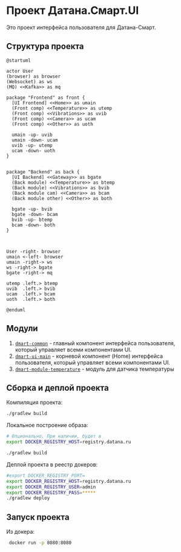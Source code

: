 # Проект Датана.Смарт.UI

Это проект интерфейса пользователя для Датана-Смарт.

## Структура проекта

```plantuml
@startuml

actor User
(browser) as browser
(Websocket) as ws
(MQ) <<Kafka>> as mq

package "Frontend" as front {
  [UI Frontend] <<Home>> as umain
  (Front comp) <<Temperature>> as utemp
  (Front comp) <<Vibrations>> as uvib
  (Front comp) <<Camera>> as ucam
  (Front comp) <<Other>> as uoth

  umain -up- uvib
  umain -down- ucam
  uvib -up- utemp
  ucam -down- uoth
}


package "Backend" as back {
  [UI Backend] <<Gateway>> as bgate
  (Back module) <<Temperature>> as btemp
  (Back module) <<Vibrations>> as bvib
  (Back module cam) <<Camera>> as bcam
  (Back module other) <<Other>> as both

  bgate -up- bvib
  bgate -down- bcam
  bvib -up- btemp
  bcam -down- both
}



User -right- browser
umain <-left- browser
umain -right-> ws
ws -right-> bgate
bgate -right-> mq

utemp .left.> btemp
uvib  .left.> bvib
ucam  .left.> bcam
uoth  .left.> both

@enduml
```

## Модули

1. [`dmart-common`](dsmart-common/README.md) - главный компонент интерфейса пользователя, который управляет всеми 
компонентами UI.
1. [`dmart-ui-main`](dsmart-ui-main/README.md) - корневой компонент (Home) интерфейса пользователя, который управляет всеми 
компонентами UI.
1. [`dmart-module-temperature`](dsmart-module-temperature/README.md) - модуль для датчика температуры

## Сборка и деплой проекта

Компиляция проекта:
```bash
./gradlew build
```

Локальное построение образа:
```bash
# Опционально. При наличии, будет в 
export DOCKER_REGISTRY_HOST=registry.datana.ru

./gradlew build
```

Деплой проекта в реестр докеров:
```bash
#export DOCKER_REGISTRY_PORT=
export DOCKER_REGISTRY_HOST=registry.datana.ru
export DOCKER_REGISTRY_USER=admin
export DOCKER_REGISTRY_PASS=*****
./gradlew deploy
```

## Запуск проекта

Из докера:
```bash
 docker run -p 8080:8080 
```
